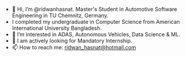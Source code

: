 - 👋 Hi, I’m @ridwanhasnat. Master's Student in Automotive Software Engineering in TU Chemnitz, Germany.
- I completed my undergraduate in Computer Science from American International University Bangladesh.  
- 👀 I’m interested in ADAS, Autonomous Vehicles, Data Science & ML.
- 🌱 I am actively looking for Mandatory Internship. 
- 📫 How to reach me: ridwan_hasnat@hotmail.com 

<!---
ridwanhasnat/ridwanhasnat is a ✨ special ✨ repository because its `README.md` (this file) appears on your GitHub profile.
You can click the Preview link to take a look at your changes.
--->
